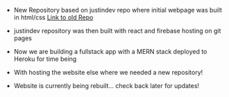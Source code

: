 
- New Repository based on justindev repo where initial webpage was built in html/css [Link to old Repo](https://github.com/justinjohnson-dev/justindev)

- justindev repository was then built with react and firebase hosting on git pages

- Now we are building a fullstack app with a MERN stack deployed to Heroku for time being

- With hosting the website else where we needed a new repository! 


- Website is currently being rebuilt... check back later for updates!
